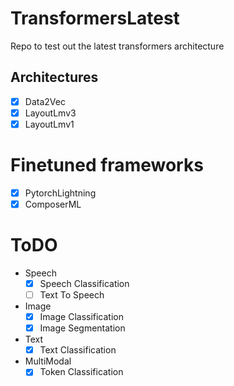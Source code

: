 # TransformersLatest

Repo to test out the latest transformers architecture

## Architectures
- [x] Data2Vec
- [x] LayoutLmv3
- [x] LayoutLmv1

# Finetuned frameworks
- [x] PytorchLightning
- [x] ComposerML

# ToDO
- Speech
  - [x] Speech Classification
  - [ ] Text To Speech
- Image
  - [x] Image Classification
  - [x] Image Segmentation
- Text
  - [x] Text Classification
- MultiModal
  - [x] Token Classification
